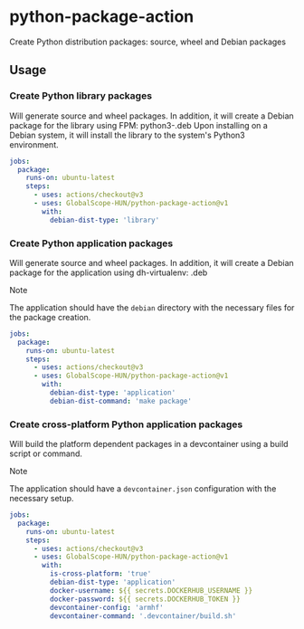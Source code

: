# python-package-action

Create Python distribution packages: source, wheel and Debian packages

## Usage

### Create Python library packages

Will generate source and wheel packages.
In addition, it will create a Debian package for the library using FPM: python3-<library-name>.deb
Upon installing on a Debian system, it will install the library to the system's Python3 environment.

```yaml
jobs:
  package:
    runs-on: ubuntu-latest
    steps:
      - uses: actions/checkout@v3
      - uses: GlobalScope-HUN/python-package-action@v1
        with:
          debian-dist-type: 'library'
```

### Create Python application packages

Will generate source and wheel packages.
In addition, it will create a Debian package for the application using dh-virtualenv: <application-name>.deb

> [!Note]
> The application should have the `debian` directory with the necessary files for the package creation.

```yaml
jobs:
  package:
    runs-on: ubuntu-latest
    steps:
      - uses: actions/checkout@v3
      - uses: GlobalScope-HUN/python-package-action@v1
        with:
          debian-dist-type: 'application'
          debian-dist-command: 'make package'
```

### Create cross-platform Python application packages

Will build the platform dependent packages in a devcontainer using a build script or command.

> [!Note]
> The application should have a `devcontainer.json` configuration with the necessary setup.

```yaml
jobs:
  package:
    runs-on: ubuntu-latest
    steps:
      - uses: actions/checkout@v3
      - uses: GlobalScope-HUN/python-package-action@v1
        with:
          is-cross-platform: 'true'
          debian-dist-type: 'application'
          docker-username: ${{ secrets.DOCKERHUB_USERNAME }}
          docker-password: ${{ secrets.DOCKERHUB_TOKEN }}
          devcontainer-config: 'armhf'
          devcontainer-command: '.devcontainer/build.sh'
```
